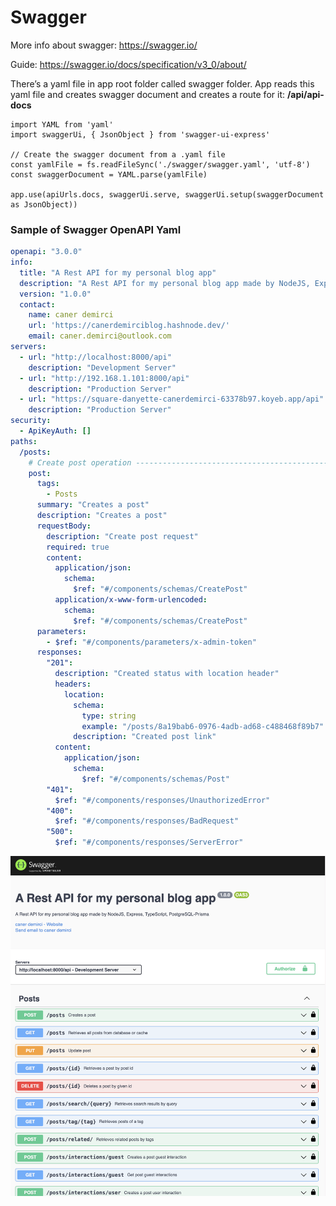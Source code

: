 # Swagger

More info about swagger: https://swagger.io/

Guide: https://swagger.io/docs/specification/v3_0/about/

There’s a yaml file in app root folder called swagger folder. App reads this yaml file and creates swagger document and creates a route for it: **/api/api-docs**

```tsx
import YAML from 'yaml'
import swaggerUi, { JsonObject } from 'swagger-ui-express'

// Create the swagger document from a .yaml file
const yamlFile = fs.readFileSync('./swagger/swagger.yaml', 'utf-8')
const swaggerDocument = YAML.parse(yamlFile)

app.use(apiUrls.docs, swaggerUi.serve, swaggerUi.setup(swaggerDocument as JsonObject))
```

### Sample of Swagger OpenAPI Yaml

```yaml
openapi: "3.0.0"
info:
  title: "A Rest API for my personal blog app"
  description: "A Rest API for my personal blog app made by NodeJS, Express, TypeScript, PostgreSQL-Prisma"
  version: "1.0.0"
  contact:
    name: caner demirci
    url: 'https://canerdemirciblog.hashnode.dev/'
    email: caner.demirci@outlook.com
servers:
  - url: "http://localhost:8000/api"
    description: "Development Server"
  - url: "http://192.168.1.101:8000/api"
    description: "Production Server"
  - url: "https://square-danyette-canerdemirci-63378b97.koyeb.app/api"
    description: "Production Server"
security:
  - ApiKeyAuth: []
paths:
  /posts:
    # Create post operation ------------------------------------------------------
    post:
      tags:
        - Posts
      summary: "Creates a post"
      description: "Creates a post"
      requestBody:
        description: "Create post request"
        required: true
        content:
          application/json:
            schema:
              $ref: "#/components/schemas/CreatePost"
          application/x-www-form-urlencoded:
            schema:
              $ref: "#/components/schemas/CreatePost"
      parameters:
        - $ref: "#/components/parameters/x-admin-token"
      responses:
        "201":
          description: "Created status with location header"
          headers:
            location:
              schema:
                type: string
                example: "/posts/8a19bab6-0976-4adb-ad68-c488468f89b7"
              description: "Created post link"
          content:
            application/json:
              schema:
                $ref: "#/components/schemas/Post"
        "401":
          $ref: "#/components/responses/UnauthorizedError"
        "400":
          $ref: "#/components/responses/BadRequest"
        "500":
          $ref: "#/components/responses/ServerError"
```

![Screenshot 2025-02-06 at 14.58.18.png](Swagger%2013ca4b25fe5180799c91ea5e4665829e/Screenshot_2025-02-06_at_14.58.18.png)